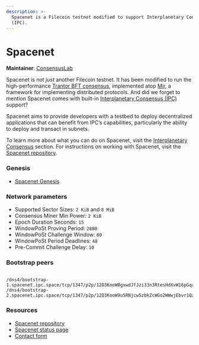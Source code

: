```yaml
---
description: >-
  Spacenet is a Filecoin testnet modified to support Interplanetary Consensus
  (IPC).
---
```


# Spacenet

**Maintainer**: [ConsensusLab](https://consensuslab.world)

Spacenet is not _just_ another Filecoin testnet. It has been modified to run the high-performance [Trantor BFT consensus](https://github.com/filecoin-project/mir/tree/main/pkg/trantor), implemented atop [Mir](https://github.com/filecoin-project/mir), a framework for implementing distributed protocols. And did we forget to mention Spacenet comes with built-in [Interplanetary Consensus (IPC)](https://docs.filecoin.io/basics/interplanetary-consensus/overview/) support?

Spacenet aims to provide developers with a testbed to deploy decentralized applications that can benefit from IPC’s capabilities, particularly the ability to deploy and transact in subnets.

To learn more about what you can do on Spacenet, visit the [Interplanetary Consensus](https://docs.filecoin.io/basics/interplanetary-consensus/overview/) section. For instructions on working with Spacenet, visit the [Spacenet repository](https://github.com/consensus-shipyard/spacenet).

### Genesis

* [Spacenet Genesis](https://github.com/consensus-shipyard/lotus/blob/spacenet/build/genesis/spacenet.car)

### Network parameters

* Supported Sector Sizes: `2 KiB` and `8 MiB`
* Consensus Miner Min Power: `2 KiB`
* Epoch Duration Seconds: `15`
* WindowPoSt Proving Period: `2880`
* WindowPoSt Challenge Window: `60`
* WindowPoSt Period Deadlines: `48`
* Pre-Commit Challenge Delay: `10`

### Bootstrap peers

```
```

```plaintext
/dns4/bootstrap-1.spacenet.ipc.space/tcp/1347/p2p/12D3KooWBgvwdJfJzi33n3RtesHdXvW16pGqaVgzD2WCijxvwEp1
/dns4/bootstrap-2.spacenet.ipc.space/tcp/1347/p2p/12D3KooW9u5RNjcw5zbkZcWGo2WWwjEbvr1Qz7sTs9GpxNw5xNzC
```

### Resources

* [Spacenet repository](https://github.com/consensus-shipyard/spacenet)
* [Spacenet status page](https://spacenet.statuspage.io/)
* [Contact form](https://docs.google.com/forms/d/1O3\_kHb2WJhil9sqXOxgGGGsqkAA61J1rKMfnb5os5yo/edit)
